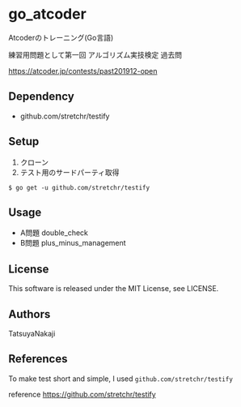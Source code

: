 # go_atcoder
Atcoderのトレーニング(Go言語)

練習用問題として第一回 アルゴリズム実技検定 過去問

https://atcoder.jp/contests/past201912-open

## Dependency
- github.com/stretchr/testify

## Setup
1. クローン
2. テスト用のサードパーティ取得

`$ go get -u github.com/stretchr/testify`

## Usage
- A問題 double_check
- B問題 plus_minus_management

## License
This software is released under the MIT License, see LICENSE.

## Authors
TatsuyaNakaji

## References
To make test short and simple, I used `github.com/stretchr/testify`

reference https://github.com/stretchr/testify
